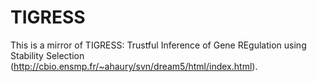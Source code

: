 TIGRESS
=======

This is a mirror of TIGRESS: Trustful Inference of Gene REgulation using Stability Selection (http://cbio.ensmp.fr/~ahaury/svn/dream5/html/index.html).
